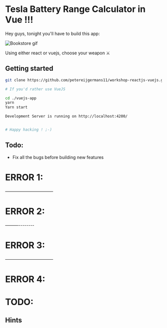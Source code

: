# Tesla Battery Range Calculator in Vue !!!

Hey guys, tonight you'll have to build this app:

![Bookstore gif](https://cdn-images-1.medium.com/max/2000/1*8hlNoLDBy5XWZct5tAtPoA.png)

Using either react or vuejs, choose your weapon ⚔

## Getting started
```bash
git clone https://github.com/petereijgermans11/workshop-reactjs-vuejs.git

# If you'd rather use VueJS

cd ./vuejs-app
yarn
Yarn start

Development Server is running on http://localhost:4200/


# Happy hacking ! ;-)
```

## Todo:
- Fix all the bugs before building new features


# ERROR 1:



———————————

# ERROR 2:


———--------

# ERROR 3:


———————————

# ERROR 4:




# TODO:



## Hints
